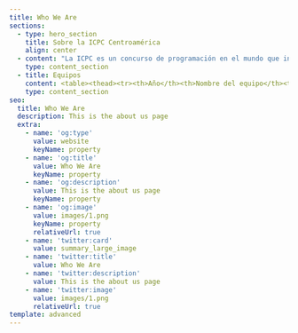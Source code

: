 ```yaml
---
title: Who We Are
sections:
  - type: hero_section
    title: Sobre la ICPC Centroamérica
    align: center
  - content: "La ICPC es un concurso de programación en el mundo que incluye 111 países y 3100 universidades para el año 2020, abierto a todo estudiante universitario menor o igual de 23 años.\n\nLa ICPC traza sus orígenes a 1970 cuando la primera competencia fue organizada por pioneros del Capítulo Alpha de la Sociedad de Honor de Ciencias de la Computación UPE. La iniciativa se esparció rápidamente dentro de los Estados Unidos y Canadá como un programa innovador para motivar ambición, aptitud para resolver problemas e incrementar las oportunidades de los estudiantes más fuertes en el campo de la computación.\n\nCon el paso del tiempo, el concurso se convirtió en una competencia de múltiples categorías con la primera ronda del campeonato llevada a cabo en 1977. Desde entonces, el concurso ha evolucionado en un esfuerzo colaborativo internacional de universidades que organizan competencias regionales que permiten a sus equipos avanzar a la ronda anual del campeonato mundial, la Final Mundial de la ICPC.\n\nEn el año 2005 Centroamérica concursa por primera vez, enviando un equipo a México, donde se encontraba la región de México y Centroamérica. Se continuó enviando un equipo por 6 años hasta que se interrumpió el proceso. Las universidades que participaron en este período fueron el Tecnológico de Costa Rica y la Universidad de Costa Rica.\n\nEn el año 2012, la UCR organiza un torneo nacional de programación denominado Símbolo, el cual imitaba el proceso de la ICPC. En el 2013, dos equipos ganadores de Símbolo, de la Universidad Nacional y del TEC participaron en el Tec de Monterrey volviendo así, Costa Rica a participar en la ICPC. Ocurrió lo mismo en el 2014.\_\n\nPara el año 2015, la sede Interuniversitaria de Alajuela se convirtió en la primera sede oficial de la ICPC para la región México y Centroamérica, fuera de México. Estuvo a cargo del Tecnológico de Costa Rica y se nombró director de sede al entrenador de los equipos que habían participado en 2013 y 2014, el profesor Eddy Ramírez.\n\nDesde entonces, de manera ininterrumpida se ha celebrado en esta sede la regional de ICPC de Latinoamérica y a partir de 2017 la Universidad Centroamericana José Simeón Cañas, en El Salvador ha sido la segunda sede centroamericana. Donde han participado equipos de Costa Rica, El Salvador, Guatemala y Nicaragua.\n\nEn el año 2018, Centroamérica fue promovida a región, independizando el puesto de México, lo que garantiza que se cuenta con al menos una plaza en la final mundial o la etapa posterior siguiente, para el equipo campeón de la regional centroamericana según el sistema de clasificación vigente hasta 2020.\n\nEn el año 2020, desde la coordinación centroamericana de la ICPC, se realizaron diversas actividades como parte de los compromisos adquiridos desde y en la final mundial del 2018 y 2019. Este año, la eliminatoria Regional de Centroamérica, se realiza de forma simultánea con México y es llamada *Gran Premio de México & Centroamérica*, la cual forma parte de los concursos de programación competitiva.\n"
    type: content_section
  - title: Equipos
    content: <table><thead><tr><th>Año</th><th>Nombre del equipo</th><th>Universidad</th><th>Miembros</th></tr></thead><tbody><tr><td>2013</td><td>dirtyBit</td><td>Tecnológico de Costa Rica</td><td>Julio Andrés Vargas Ramírez<br>Jean Carlo Argüello<br>Raúl Madrigal<br>Entrenador Francisco Torres</td></tr><tr><td>2014</td><td>Trivium</td><td>Tecnológico de Costa Rica - Cartago</td><td>Rodrigo Chaves<br>Andrés Keisuke<br>Daniel Solís<br>Entrenador:<br>Eddy Ramírez</td></tr><tr><td>2015</td><td>SBBHKK</td><td>Tecnológico de Costa Rica - Cartago</td><td>Rodrigo Chaves<br>Pablo <br>Andrés Keisuke<br>Entrenador:<br>Eddy Ramírez</td></tr><tr><td>2016</td><td>CRIC</td><td>Tecnológico de Costa Rica - Cartago</td><td>Rodrigo Chaves<br>Entrenador:<br>Eddy Ramírez</td></tr><tr><td>2017</td><td>Duxel</td><td>Tecnológico de Costa Rica - Alajuela</td><td>Daniel Solís<br>Diego Ugalde<br>Melvin Elizondo<br>Entrenador Eddy Ramírez</td></tr><tr><td>2018</td><td>TicoBits</td><td>Universidad de Costa Rica</td><td>Diego Ugalde<br>Melvin Elizondo<br>Rodrigo Chaves<br>Entrenador:<br>Eddy Ramírez</td></tr><tr><td>2019</td><td>ABC</td><td>Tecnológico de Costa Rica - Cartago</td><td>Juan Villacís<br>Luis José Badilla<br>Michael Pérez<br>Entrenador:<br>Byron Rojas</td></tr><tr><td>2020</td><td>Guerreros de RodriGOD</td><td>Universidad de Costa Rica</td><td>Esteban Artavia<br>Esteban Marín<br>Kevin Rojas<br>Entrenador Rodrigo Chaves</td></tr></tbody></table>
    type: content_section
seo:
  title: Who We Are
  description: This is the about us page
  extra:
    - name: 'og:type'
      value: website
      keyName: property
    - name: 'og:title'
      value: Who We Are
      keyName: property
    - name: 'og:description'
      value: This is the about us page
      keyName: property
    - name: 'og:image'
      value: images/1.png
      keyName: property
      relativeUrl: true
    - name: 'twitter:card'
      value: summary_large_image
    - name: 'twitter:title'
      value: Who We Are
    - name: 'twitter:description'
      value: This is the about us page
    - name: 'twitter:image'
      value: images/1.png
      relativeUrl: true
template: advanced
---
```

